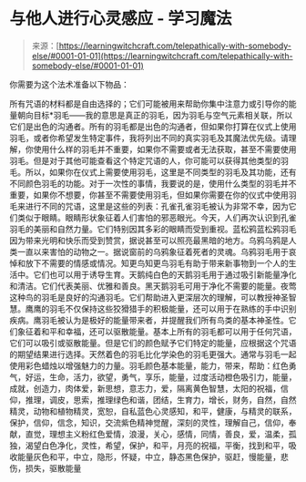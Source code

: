 <!--yml

category: 未分类

date: 2024-06-12 18:18:15

-->

# 与他人进行心灵感应 - 学习魔法

> 来源：[https://learningwitchcraft.com/telepathically-with-somebody-else/#0001-01-01](https://learningwitchcraft.com/telepathically-with-somebody-else/#0001-01-01)

你需要为这个法术准备以下物品：

所有咒语的材料都是自由选择的；它们可能被用来帮助你集中注意力或引导你的能量朝向目标*羽毛——我的意思是真正的羽毛，因为羽毛与空气元素相关联，所以它们是出色的沟通者。所有的羽毛都是出色的沟通者，但如果你打算在仪式上使用羽毛，或者你希望发生特定事件，我将列出不同的真实羽毛及其魔法优先级。请理解，你使用什么样的羽毛并不重要，如果你不需要或者无法获取，甚至不需要使用羽毛。但是对于其他可能查看这个特定咒语的人，你可能可以获得其他类型的羽毛。所以，如果你在仪式上需要使用羽毛，这里是不同类型的羽毛及其功能，还有不同颜色羽毛的功能。对于一次性的事情，我要说的是，使用什么类型的羽毛并不重要，如果你不想要，你甚至不需要使用羽毛，但如果你需要在你的仪式中使用羽毛来进行不同的咒语，这里是这些的列表：孔雀孔雀羽毛被认为非常不幸，因为它们类似于眼睛。眼睛形状象征着人们害怕的邪恶眼光。今天，人们再次认识到孔雀羽毛的美丽和自然力量。它们特别因其多彩的眼睛而受到重视。蓝松鸦蓝松鸦羽毛因为带来光明和快乐而受到赞赏，据说甚至可以照亮最黑暗的地方。乌鸦乌鸦是人类一直以来害怕的动物之一。据说窗前的乌鸦象征着死者的灵魂。乌鸦羽毛用于哀悼和放下不需要的情感或情况。知更鸟知更鸟羽毛有助于带来新事物到一个人的生活中。它们也可以用于诱导生育。天鹅纯白色的天鹅羽毛用于通过吸引新能量净化和清洁。它们代表美丽、优雅和善良。黑天鹅羽毛可用于净化不需要的能量。夜莺这种鸟的羽毛是良好的沟通羽毛。它们帮助进入更深层次的理解，可以教授神圣智慧。鹰鹰的羽毛不仅保持这些狡猾猎手的积极能量，还可以用于在熟练的手中识别疾病。鹰羽毛被认为是极好的能量带来者，并提醒我们所有鸟类的基本神圣性。它们象征着和平和幸福，还可以驱散能量。基本上所有的羽毛都可以用于任何咒语，它们可以吸引或驱散能量。但是它们的颜色赋予它们特定的能量，应根据这个咒语的期望结果进行选择。天然着色的羽毛比化学染色的羽毛更强大。通常与羽毛一起使用彩色蜡烛以增强魅力的力量。羽毛颜色基本能量，能力，带来，帮助：红色勇气，好运，生命，活力，欲望，勇气，享乐，能量，过度活动橙色吸引力，能量，成就，创造力，肉体爱，新思想，意志力，爱，隔离黄色智慧，太阳的祝福，信仰，推理，调皮，思索，推理绿色和谐，团结，生育力，增长，财务，自然，自然精灵，动物和植物精灵，宽恕，自私蓝色心灵感知，和平，健康，与精灵的联系，保护，信仰，信念，知识，交流紫色精神觉醒，深刻的灵性，理解自己，信仰，奉献，直觉，理想主义粉红色爱情，浪漫，关心，感情，同情，善良，爱，温柔，孤独，渴望白色净化，灵性，希望，保护，和平，月亮的祝福，平衡，找到和平，吸收能量灰色和平，中立，隐形，怀疑，中立，静态黑色保护，驱赶，慢能量，悲伤，损失，驱散能量
